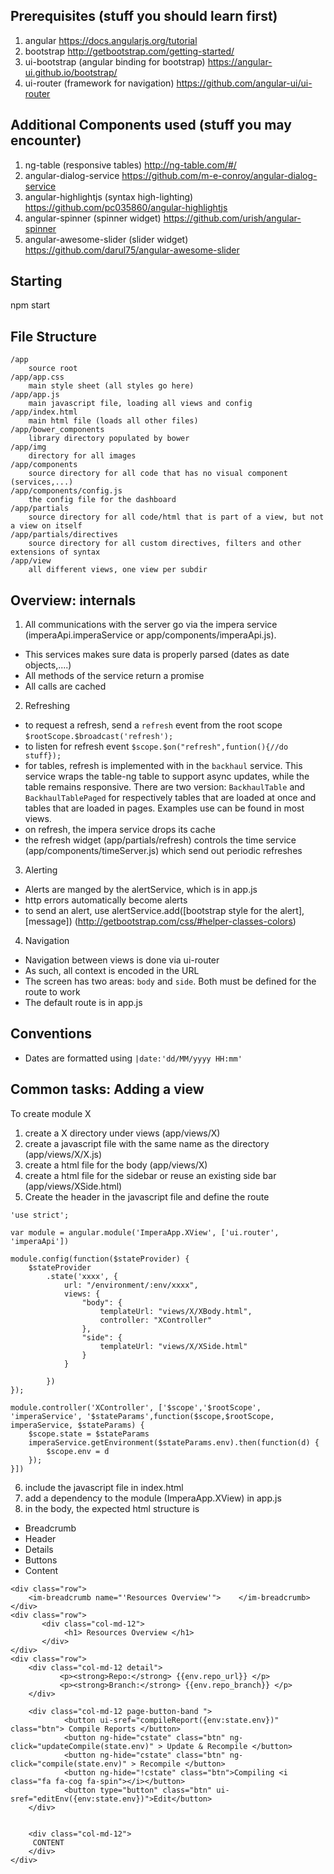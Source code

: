 Prerequisites (stuff you should learn first)
-----------------------------------------------
 1. angular https://docs.angularjs.org/tutorial
 2. bootstrap http://getbootstrap.com/getting-started/
 3. ui-bootstrap (angular binding for bootstrap) https://angular-ui.github.io/bootstrap/
 4. ui-router (framework for navigation) https://github.com/angular-ui/ui-router
 
Additional Components used (stuff you may encounter)
------------------------------------------------------

 1. ng-table (responsive tables) http://ng-table.com/#/
 2. angular-dialog-service https://github.com/m-e-conroy/angular-dialog-service
 3. angular-highlightjs (syntax high-lighting)  https://github.com/pc035860/angular-highlightjs
 4. angular-spinner (spinner widget) https://github.com/urish/angular-spinner
 5. angular-awesome-slider (slider widget) https://github.com/darul75/angular-awesome-slider

Starting
---------

npm start


File Structure
--------------
```
/app
    source root
/app/app.css
    main style sheet (all styles go here)
/app/app.js
    main javascript file, loading all views and config
/app/index.html
    main html file (loads all other files)
/app/bower_components
    library directory populated by bower
/app/img
    directory for all images
/app/components
    source directory for all code that has no visual component (services,...)
/app/components/config.js
    the config file for the dashboard
/app/partials
    source directory for all code/html that is part of a view, but not a view on itself
/app/partials/directives
    source directory for all custom directives, filters and other extensions of syntax
/app/view
    all different views, one view per subdir
```  

Overview: internals
----------------------------

1. All communications with the server go via the impera service (imperaApi.imperaService or app/components/imperaApi.js). 
 * This services makes sure data is properly parsed (dates as date objects,....) 
 * All methods of the service return a promise
 * All calls are cached
2. Refreshing
 * to request a refresh, send a `refresh` event from the root scope `$rootScope.$broadcast('refresh');`
 * to listen for refresh event `$scope.$on("refresh",funtion(){//do stuff});`
 * for tables, refresh is implemented with in the `backhaul` service. This service wraps the table-ng table to support async updates, while the table remains responsive. There are two version: `BackhaulTable` and `BackhaulTablePaged` for respectively tables that are loaded at once and tables that are loaded in pages. Examples use can be found in most views. 
 * on refresh, the impera service drops its cache
 * the refresh widget (app/partials/refresh) controls the time service (app/components/timeServer.js) which send out periodic refreshes
3. Alerting
 * Alerts are manged by the alertService, which is in app.js
 * http errors automatically become alerts
 * to send an alert, use alertService.add([bootstrap style for the alert],[message])  (http://getbootstrap.com/css/#helper-classes-colors)
4. Navigation
 * Navigation between views is done via ui-router
 * As such, all context is encoded in the URL
 * The screen has two areas: `body` and `side`. Both must be defined for the route to work
 * The default route is in app.js
 

Conventions
-----------
* Dates are formatted using `|date:'dd/MM/yyyy HH:mm'`

Common tasks: Adding a view
----------------------------
To create module X
1. create a X directory under views (app/views/X)
2. create a javascript file with the same name as the directory (app/views/X/X.js)
3. create a html file for the body (app/views/X)
4. create a html file for the sidebar or reuse an existing side bar (app/views/XSide.html)
5. Create the header in the javascript file and define the route

```
'use strict';

var module = angular.module('ImperaApp.XView', ['ui.router', 'imperaApi'])

module.config(function($stateProvider) {
    $stateProvider
        .state('xxxx', {
            url: "/environment/:env/xxxx",
            views: {
                "body": {
                    templateUrl: "views/X/XBody.html",
                    controller: "XController"
                },
                "side": {
                    templateUrl: "views/X/XSide.html"
                }
            }

        })
});

module.controller('XController', ['$scope','$rootScope', 'imperaService', '$stateParams',function($scope,$rootScope, imperaService, $stateParams) {
    $scope.state = $stateParams
    imperaService.getEnvironment($stateParams.env).then(function(d) {
        $scope.env = d
    });
}])
```

6. include the javascript file in index.html
7. add a dependency to the module (ImperaApp.XView) in app.js
8. in the body, the expected html structure is 
  * Breadcrumb
  * Header 
  * Details
  * Buttons
  * Content

```
<div class="row">
    <im-breadcrumb name="'Resources Overview'">    </im-breadcrumb> 
</div>
<div class="row">
       <div class="col-md-12">
            <h1> Resources Overview </h1>
       </div>
</div>
<div class="row">
    <div class="col-md-12 detail">
           <p><strong>Repo:</strong> {{env.repo_url}} </p>
           <p><strong>Branch:</strong> {{env.repo_branch}} </p>
    </div>	

    <div class="col-md-12 page-button-band ">
            <button ui-sref="compileReport({env:state.env})" class="btn"> Compile Reports </button> 
	        <button ng-hide="cstate" class="btn" ng-click="updateCompile(state.env)" > Update & Recompile </button>
	        <button ng-hide="cstate" class="btn" ng-click="compile(state.env)" > Recompile </button>
	        <button ng-hide="!cstate" class="btn">Compiling <i class="fa fa-cog fa-spin"></i></button>       
		    <button type="button" class="btn" ui-sref="editEnv({env:state.env})">Edit</button>
	</div>	


    <div class="col-md-12">
     CONTENT
    </div>
</div>
```



